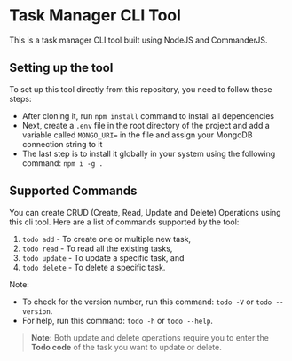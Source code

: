 # Task Manager CLI Tool
This is a task manager CLI tool built using NodeJS and CommanderJS.

## Setting up the tool
To set up this tool directly from this repository, you need to follow these steps:
- After cloning it, run `npm install` command to install all dependencies
- Next, create a `.env` file in the root directory of the project and add a variable called `MONGO_URI=` in the file and assign your MongoDB connection string to it
- The last step is to install it globally in your system using the following command: `npm i -g .`

## Supported Commands
You can create CRUD (Create, Read, Update and Delete) Operations using this cli tool. Here are a list of commands supported by the tool:
1. `todo add` - To create one or multiple new task,
2. `todo read` - To read all the existing tasks,
3. `todo update` - To update a specific task, and
4. `todo delete` - To delete a specific task.

Note:
- To check for the version number, run this command: `todo -V` or `todo --version`.
- For help, run this command: `todo -h` or `todo --help`.

> **Note:** Both update and delete operations require you to enter the **Todo code** of the task you want to update or delete.